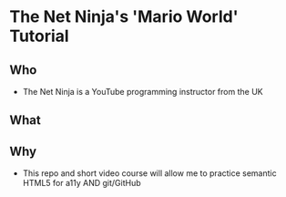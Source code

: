 # The Net Ninja's 'Mario World' Tutorial

## Who

- The Net Ninja is a YouTube programming instructor from the UK

## What

## Why

- This repo and short video course will allow me to practice semantic HTML5 for a11y AND git/GitHub
